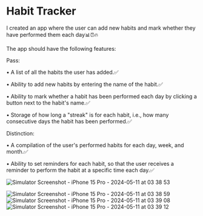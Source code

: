 # Habit Tracker
I created an app where the user can add new habits and mark whether they have performed them each day📊⏰🔥

The app should have the following features:

Pass:

• A list of all the habits the user has added.✅

• Ability to add new habits by entering the name of the habit.✅


• Ability to mark whether a habit has been performed each day by clicking a button next to the habit's name.✅

• Storage of how long a "streak" is for each habit, i.e., how many consecutive days the habit has been performed.✅



Distinction:

• A compilation of the user's performed habits for each day, week, and month.✅

• Ability to set reminders for each habit, so that the user receives a reminder to perform the habit at a specific time each day.✅

![Simulator Screenshot - iPhone 15 Pro - 2024-05-11 at 03 38 53](https://github.com/maidads/HabitTrackerApp/assets/98819095/02b64a1a-92ca-4dc4-9e56-55d591be8deb)

![Simulator Screenshot - iPhone 15 Pro - 2024-05-11 at 03 38 59](https://github.com/maidads/HabitTrackerApp/assets/98819095/7cbf1cff-931d-40d8-a7a1-40558eabfb03)
![Simulator Screenshot - iPhone 15 Pro - 2024-05-11 at 03 39 08](https://github.com/maidads/HabitTrackerApp/assets/98819095/5e74ad37-b740-4f90-989f-a602458d3a22)
![Simulator Screenshot - iPhone 15 Pro - 2024-05-11 at 03 39 12](https://github.com/maidads/HabitTrackerApp/assets/98819095/d020a093-7e11-48e2-84ca-6ea39ec29139)

